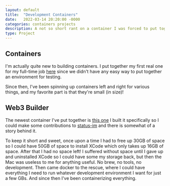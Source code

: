 ```yaml
---
layout: default
title:  "Development Containers"
date:   2022-03-14 20:20:00 -0000
categories: containers projects
description: A not so short rant on a container I was forced to put together.
type: Project
---
```


## Containers

I'm actually quite new to building containers. I put together
my first real one for my full-time job
[here](https://github.com/Helioviewer-Project/helioviewer.org-docker)
since we didn't have any easy way to put together an environment for
testing.

Since then, I've been spinning up containers left and right for
various things, and my favorite part is that they're small (in size)!

## Web3 Builder

The newest container I've put together is [this one](https://hub.docker.com/repository/docker/dangarbri/web3-builder)
I built it specifically so I could make some contributions
to [status-im](https://github.com/status-im/status-react/pull/13150)
and there is somewhat of a story behind it.

To keep it short and sweet, once upon a time I had to free up 30GB of space
so I could have 50GB of space to install XCode which only takes up 16GB of space.
After that I had no space left! I suffered without space until I gave up and
uninstalled XCode so I could have some my storage back, but then the
Mac was useless to me for anything useful. No brew, no tools, no development.
Then came docker to the rescue, where I could have everything I need
to run whatever development environment I want for just a few GBs. And
since then I've been containerizing everything.